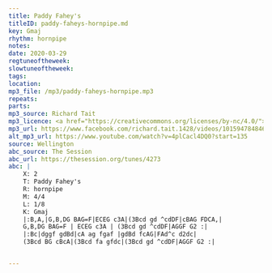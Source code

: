 ```yaml
---
title: Paddy Fahey's
titleID: paddy-faheys-hornpipe.md
key: Gmaj
rhythm: hornpipe
notes:
date: 2020-03-29
regtuneoftheweek:
slowtuneoftheweek:
tags:
location:
mp3_file: /mp3/paddy-faheys-hornpipe.mp3
repeats:
parts:
mp3_source: Richard Tait
mp3_licence: <a href="https://creativecommons.org/licenses/by-nc/4.0/">CC-BY-NC-4.0</a>
mp3_url: https://www.facebook.com/richard.tait.1428/videos/10159478484693222/
alt_mp3_url: https://www.youtube.com/watch?v=4plCacl4DQ0?start=135
source: Wellington
abc_source: The Session
abc_url: https://thesession.org/tunes/4273
abc: |
    X: 2
    T: Paddy Fahey's
    R: hornpipe
    M: 4/4
    L: 1/8
    K: Gmaj
    |:B,A,|G,B,DG BAG=F|ECEG c3A|(3Bcd gd ^cdDF|cBAG FDCA,|
    G,B,DG BAG=F | ECEG c3A | (3Bcd gd ^cdDF|AGGF G2 :|
    |:Bc|dggf gdBd|cA ag fgaf |gdBd fcAG|FAd^c d2dc|
    (3Bcd BG cBcA|(3Bcd fa gfdc|(3Bcd gd ^cdDF|AGGF G2 :|


---
```

